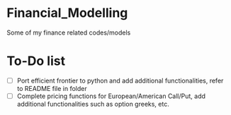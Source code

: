 # Financial_Modelling
Some of my finance related codes/models


# To-Do list
- [ ] Port efficient frontier to python and add additional functionalities, refer to README file in folder
- [ ] Complete pricing functions for European/American Call/Put, add additional functionalities such as option greeks, etc.
